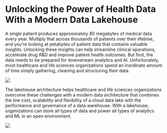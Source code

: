 # Unlocking the Power of Health Data With a Modern Data Lakehouse

A single patient produces approximately 80 megabytes of medical data every year. Multiply that across thousands of patients over their lifetime, and you’re looking at petabytes of patient data that contains valuable insights. Unlocking these insights can help streamline clinical operations, accelerate drug R&D and improve patient health outcomes. But first, the data needs to be prepared for downstream analytics and AI. Unfortunately, most healthcare and life sciences organizations spend an inordinate amount of time simply gathering, cleaning and structuring their data.

![](https://user-images.githubusercontent.com/62965911/214505361-632d5682-a317-4c8c-b8d9-9e6a746779f1.png)

The lakehouse architecture helps healthcare and life sciences organizations overcome these challenges with a modern data architecture that combines the low cost, scalability and flexibility of a cloud data lake with the performance and governance of a data warehouse. With a lakehouse, organizations can store all types of data and power all types of analytics and ML in an open environment.

![](https://user-images.githubusercontent.com/62965911/214505370-d3825880-edef-4cfe-aef2-94a8d801b6b9.png)